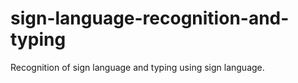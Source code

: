 # sign-language-recognition-and-typing
 Recognition of sign language and typing using sign language.
